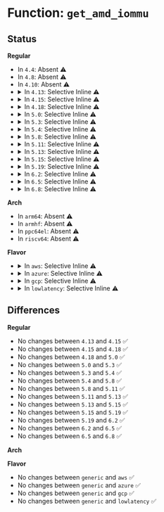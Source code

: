 # Function: <code>get_amd_iommu</code>

## Status
<b>Regular</b>
<ul>
<li>
In <code>4.4</code>: Absent ⚠️
</li>
<li>
In <code>4.8</code>: Absent ⚠️
</li>
<li>
In <code>4.10</code>: Absent ⚠️
</li>
<li>
<details>
<summary>In <code>4.13</code>: Selective Inline ⚠️</summary>

```c
struct amd_iommu *get_amd_iommu(unsigned int idx);
```

**Collision:** Unique Global

**Inline:** Selective

**Transformation:** False

**Instances:**

```
In drivers/iommu/amd_iommu_init.c (ffffffff815ca225)
Location: drivers/iommu/amd_iommu_init.c:2745
Inline: True
Inline callers:
  - drivers/iommu/amd_iommu_init.c:amd_iommu_pc_get_max_counters
  - drivers/iommu/amd_iommu_init.c:amd_iommu_pc_get_max_banks
```
**Symbols:**

```
ffffffff815ca170-ffffffff815ca1ac: get_amd_iommu (STB_GLOBAL)
```
</details>
</li>
<li>
<details>
<summary>In <code>4.15</code>: Selective Inline ⚠️</summary>

```c
struct amd_iommu *get_amd_iommu(unsigned int idx);
```

**Collision:** Unique Global

**Inline:** Selective

**Transformation:** False

**Instances:**

```
In drivers/iommu/amd_iommu_init.c (ffffffff81630c15)
Location: drivers/iommu/amd_iommu_init.c:2942
Inline: True
Inline callers:
  - drivers/iommu/amd_iommu_init.c:amd_iommu_pc_get_max_counters
  - drivers/iommu/amd_iommu_init.c:amd_iommu_pc_get_max_banks
```
**Symbols:**

```
ffffffff81630b60-ffffffff81630b9c: get_amd_iommu (STB_GLOBAL)
```
</details>
</li>
<li>
<details>
<summary>In <code>4.18</code>: Selective Inline ⚠️</summary>

```c
struct amd_iommu *get_amd_iommu(unsigned int idx);
```

**Collision:** Unique Global

**Inline:** Selective

**Transformation:** False

**Instances:**

```
In drivers/iommu/amd_iommu_init.c (ffffffff8166bac5)
Location: drivers/iommu/amd_iommu_init.c:2943
Inline: True
Inline callers:
  - drivers/iommu/amd_iommu_init.c:amd_iommu_pc_get_max_counters
  - drivers/iommu/amd_iommu_init.c:amd_iommu_pc_get_max_banks
Direct callers:
  - arch/x86/events/amd/iommu.c:amd_iommu_pc_init
```
**Symbols:**

```
ffffffff8166ba10-ffffffff8166ba4b: get_amd_iommu (STB_GLOBAL)
```
</details>
</li>
<li>
<details>
<summary>In <code>5.0</code>: Selective Inline ⚠️</summary>

```c
struct amd_iommu *get_amd_iommu(unsigned int idx);
```

**Collision:** Unique Global

**Inline:** Selective

**Transformation:** False

**Instances:**

```
In drivers/iommu/amd_iommu_init.c (ffffffff8168a215)
Location: drivers/iommu/amd_iommu_init.c:2979
Inline: True
Inline callers:
  - drivers/iommu/amd_iommu_init.c:amd_iommu_pc_get_max_counters
  - drivers/iommu/amd_iommu_init.c:amd_iommu_pc_get_max_banks
Direct callers:
  - arch/x86/events/amd/iommu.c:amd_iommu_pc_init
```
**Symbols:**

```
ffffffff8168a160-ffffffff8168a19b: get_amd_iommu (STB_GLOBAL)
```
</details>
</li>
<li>
<details>
<summary>In <code>5.3</code>: Selective Inline ⚠️</summary>

```c
struct amd_iommu *get_amd_iommu(unsigned int idx);
```

**Collision:** Unique Global

**Inline:** Selective

**Transformation:** False

**Instances:**

```
In drivers/iommu/amd_iommu_init.c (ffffffff816c1bc5)
Location: drivers/iommu/amd_iommu_init.c:3053
Inline: True
Inline callers:
  - drivers/iommu/amd_iommu_init.c:amd_iommu_pc_get_max_counters
  - drivers/iommu/amd_iommu_init.c:amd_iommu_pc_get_max_banks
Direct callers:
  - arch/x86/events/amd/iommu.c:amd_iommu_pc_init
```
**Symbols:**

```
ffffffff816c1b10-ffffffff816c1b4b: get_amd_iommu (STB_GLOBAL)
```
</details>
</li>
<li>
<details>
<summary>In <code>5.4</code>: Selective Inline ⚠️</summary>

```c
struct amd_iommu *get_amd_iommu(unsigned int idx);
```

**Collision:** Unique Global

**Inline:** Selective

**Transformation:** False

**Instances:**

```
In drivers/iommu/amd_iommu_init.c (ffffffff816e4ae5)
Location: drivers/iommu/amd_iommu_init.c:3084
Inline: True
Inline callers:
  - drivers/iommu/amd_iommu_init.c:amd_iommu_pc_get_max_counters
  - drivers/iommu/amd_iommu_init.c:amd_iommu_pc_get_max_banks
Direct callers:
  - arch/x86/events/amd/iommu.c:amd_iommu_pc_init
```
**Symbols:**

```
ffffffff816e4a30-ffffffff816e4a6b: get_amd_iommu (STB_GLOBAL)
```
</details>
</li>
<li>
<details>
<summary>In <code>5.8</code>: Selective Inline ⚠️</summary>

```c
struct amd_iommu *get_amd_iommu(unsigned int idx);
```

**Collision:** Unique Global

**Inline:** Selective

**Transformation:** False

**Instances:**

```
In drivers/iommu/amd/init.c (ffffffff8179ab85)
Location: drivers/iommu/amd/init.c:3054
Inline: True
Inline callers:
  - drivers/iommu/amd/init.c:amd_iommu_pc_get_max_counters
  - drivers/iommu/amd/init.c:amd_iommu_pc_get_max_banks
Direct callers:
  - arch/x86/events/amd/iommu.c:init_one_iommu
```
**Symbols:**

```
ffffffff8179aad0-ffffffff8179ab0b: get_amd_iommu (STB_GLOBAL)
```
</details>
</li>
<li>
<details>
<summary>In <code>5.11</code>: Selective Inline ⚠️</summary>

```c
struct amd_iommu *get_amd_iommu(unsigned int idx);
```

**Collision:** Unique Global

**Inline:** Selective

**Transformation:** False

**Instances:**

```
In drivers/iommu/amd/init.c (ffffffff817a8ec5)
Location: drivers/iommu/amd/init.c:3269
Inline: True
Inline callers:
  - drivers/iommu/amd/init.c:amd_iommu_pc_get_max_counters
  - drivers/iommu/amd/init.c:amd_iommu_pc_get_max_banks
Direct callers:
  - arch/x86/events/amd/iommu.c:init_one_iommu
```
**Symbols:**

```
ffffffff817a8e10-ffffffff817a8e4b: get_amd_iommu (STB_GLOBAL)
```
</details>
</li>
<li>
<details>
<summary>In <code>5.13</code>: Selective Inline ⚠️</summary>

```c
struct amd_iommu *get_amd_iommu(unsigned int idx);
```

**Collision:** Unique Global

**Inline:** Selective

**Transformation:** False

**Instances:**

```
In drivers/iommu/amd/init.c (ffffffff8178ac15)
Location: drivers/iommu/amd/init.c:3217
Inline: True
Inline callers:
  - drivers/iommu/amd/init.c:amd_iommu_pc_get_max_counters
  - drivers/iommu/amd/init.c:amd_iommu_pc_get_max_banks
Direct callers:
  - arch/x86/events/amd/iommu.c:init_one_iommu
```
**Symbols:**

```
ffffffff8178bbb0-ffffffff8178bbeb: get_amd_iommu (STB_GLOBAL)
```
</details>
</li>
<li>
<details>
<summary>In <code>5.15</code>: Selective Inline ⚠️</summary>

```c
struct amd_iommu *get_amd_iommu(unsigned int idx);
```

**Collision:** Unique Global

**Inline:** Selective

**Transformation:** False

**Instances:**

```
In drivers/iommu/amd/init.c (ffffffff81811d85)
Location: drivers/iommu/amd/init.c:3257
Inline: True
Inline callers:
  - drivers/iommu/amd/init.c:amd_iommu_pc_get_max_counters
  - drivers/iommu/amd/init.c:amd_iommu_pc_get_max_banks
Direct callers:
  - arch/x86/events/amd/iommu.c:init_one_iommu
```
**Symbols:**

```
ffffffff818131a0-ffffffff818131db: get_amd_iommu (STB_GLOBAL)
```
</details>
</li>
<li>
<details>
<summary>In <code>5.19</code>: Selective Inline ⚠️</summary>

```c
struct amd_iommu *get_amd_iommu(unsigned int idx);
```

**Collision:** Unique Global

**Inline:** Selective

**Transformation:** False

**Instances:**

```
In drivers/iommu/amd/init.c (ffffffff81952bd5)
Location: drivers/iommu/amd/init.c:3267
Inline: True
Inline callers:
  - drivers/iommu/amd/init.c:amd_iommu_pc_get_max_counters
  - drivers/iommu/amd/init.c:amd_iommu_pc_get_max_banks
Direct callers:
  - arch/x86/events/amd/iommu.c:init_one_iommu
```
**Symbols:**

```
ffffffff81954130-ffffffff81954175: get_amd_iommu (STB_GLOBAL)
```
</details>
</li>
<li>
<details>
<summary>In <code>6.2</code>: Selective Inline ⚠️</summary>

```c
struct amd_iommu *get_amd_iommu(unsigned int idx);
```

**Collision:** Unique Global

**Inline:** Selective

**Transformation:** False

**Instances:**

```
In drivers/iommu/amd/init.c (ffffffff81ab80f5)
Location: drivers/iommu/amd/init.c:3568
Inline: True
Inline callers:
  - drivers/iommu/amd/init.c:amd_iommu_pc_get_max_counters
  - drivers/iommu/amd/init.c:amd_iommu_pc_get_max_banks
Direct callers:
  - arch/x86/events/amd/iommu.c:init_one_iommu
```
**Symbols:**

```
ffffffff81ab9df0-ffffffff81ab9e35: get_amd_iommu (STB_GLOBAL)
```
</details>
</li>
<li>
<details>
<summary>In <code>6.5</code>: Selective Inline ⚠️</summary>

```c
struct amd_iommu *get_amd_iommu(unsigned int idx);
```

**Collision:** Unique Global

**Inline:** Selective

**Transformation:** False

**Instances:**

```
In drivers/iommu/amd/init.c (ffffffff81b04445)
Location: drivers/iommu/amd/init.c:3648
Inline: True
Inline callers:
  - drivers/iommu/amd/init.c:amd_iommu_pc_get_max_counters
  - drivers/iommu/amd/init.c:amd_iommu_pc_get_max_banks
Direct callers:
  - arch/x86/events/amd/iommu.c:init_one_iommu
```
**Symbols:**

```
ffffffff81b06390-ffffffff81b063d5: get_amd_iommu (STB_GLOBAL)
```
</details>
</li>
<li>
<details>
<summary>In <code>6.8</code>: Selective Inline ⚠️</summary>

```c
struct amd_iommu *get_amd_iommu(unsigned int idx);
```

**Collision:** Unique Global

**Inline:** Selective

**Transformation:** False

**Instances:**

```
In drivers/iommu/amd/init.c (ffffffff81b58025)
Location: drivers/iommu/amd/init.c:3670
Inline: True
Inline callers:
  - drivers/iommu/amd/init.c:amd_iommu_pc_get_max_counters
  - drivers/iommu/amd/init.c:amd_iommu_pc_get_max_banks
Direct callers:
  - arch/x86/events/amd/iommu.c:init_one_iommu
```
**Symbols:**

```
ffffffff81b5a1a0-ffffffff81b5a1e5: get_amd_iommu (STB_GLOBAL)
```
</details>
</li>
</ul>
<b>Arch</b>
<ul>
<li>
In <code>arm64</code>: Absent ⚠️
</li>
<li>
In <code>armhf</code>: Absent ⚠️
</li>
<li>
In <code>ppc64el</code>: Absent ⚠️
</li>
<li>
In <code>riscv64</code>: Absent ⚠️
</li>
</ul>
<b>Flavor</b>
<ul>
<li>
<details>
<summary>In <code>aws</code>: Selective Inline ⚠️</summary>

```c
struct amd_iommu *get_amd_iommu(unsigned int idx);
```

**Collision:** Unique Global

**Inline:** Selective

**Transformation:** False

**Instances:**

```
In drivers/iommu/amd_iommu_init.c (ffffffff816aa5c5)
Location: drivers/iommu/amd_iommu_init.c:3084
Inline: True
Inline callers:
  - drivers/iommu/amd_iommu_init.c:amd_iommu_pc_get_max_counters
  - drivers/iommu/amd_iommu_init.c:amd_iommu_pc_get_max_banks
Direct callers:
  - arch/x86/events/amd/iommu.c:amd_iommu_pc_init
```
**Symbols:**

```
ffffffff816aa510-ffffffff816aa54b: get_amd_iommu (STB_GLOBAL)
```
</details>
</li>
<li>
<details>
<summary>In <code>azure</code>: Selective Inline ⚠️</summary>

```c
struct amd_iommu *get_amd_iommu(unsigned int idx);
```

**Collision:** Unique Global

**Inline:** Selective

**Transformation:** False

**Instances:**

```
In drivers/iommu/amd_iommu_init.c (ffffffff81687db5)
Location: drivers/iommu/amd_iommu_init.c:3084
Inline: True
Inline callers:
  - drivers/iommu/amd_iommu_init.c:amd_iommu_pc_get_max_counters
  - drivers/iommu/amd_iommu_init.c:amd_iommu_pc_get_max_banks
Direct callers:
  - arch/x86/events/amd/iommu.c:amd_iommu_pc_init
```
**Symbols:**

```
ffffffff81687d00-ffffffff81687d3b: get_amd_iommu (STB_GLOBAL)
```
</details>
</li>
<li>
<details>
<summary>In <code>gcp</code>: Selective Inline ⚠️</summary>

```c
struct amd_iommu *get_amd_iommu(unsigned int idx);
```

**Collision:** Unique Global

**Inline:** Selective

**Transformation:** False

**Instances:**

```
In drivers/iommu/amd_iommu_init.c (ffffffff816d87a5)
Location: drivers/iommu/amd_iommu_init.c:3084
Inline: True
Inline callers:
  - drivers/iommu/amd_iommu_init.c:amd_iommu_pc_get_max_counters
  - drivers/iommu/amd_iommu_init.c:amd_iommu_pc_get_max_banks
Direct callers:
  - arch/x86/events/amd/iommu.c:amd_iommu_pc_init
```
**Symbols:**

```
ffffffff816d86f0-ffffffff816d872b: get_amd_iommu (STB_GLOBAL)
```
</details>
</li>
<li>
<details>
<summary>In <code>lowlatency</code>: Selective Inline ⚠️</summary>

```c
struct amd_iommu *get_amd_iommu(unsigned int idx);
```

**Collision:** Unique Global

**Inline:** Selective

**Transformation:** False

**Instances:**

```
In drivers/iommu/amd_iommu_init.c (ffffffff816f2d55)
Location: drivers/iommu/amd_iommu_init.c:3084
Inline: True
Inline callers:
  - drivers/iommu/amd_iommu_init.c:amd_iommu_pc_get_max_counters
  - drivers/iommu/amd_iommu_init.c:amd_iommu_pc_get_max_banks
Direct callers:
  - arch/x86/events/amd/iommu.c:amd_iommu_pc_init
```
**Symbols:**

```
ffffffff816f2ca0-ffffffff816f2cdb: get_amd_iommu (STB_GLOBAL)
```
</details>
</li>
</ul>

## Differences
<b>Regular</b>
<ul>
<li>
No changes between <code>4.13</code> and <code>4.15</code> ✅
</li>
<li>
No changes between <code>4.15</code> and <code>4.18</code> ✅
</li>
<li>
No changes between <code>4.18</code> and <code>5.0</code> ✅
</li>
<li>
No changes between <code>5.0</code> and <code>5.3</code> ✅
</li>
<li>
No changes between <code>5.3</code> and <code>5.4</code> ✅
</li>
<li>
No changes between <code>5.4</code> and <code>5.8</code> ✅
</li>
<li>
No changes between <code>5.8</code> and <code>5.11</code> ✅
</li>
<li>
No changes between <code>5.11</code> and <code>5.13</code> ✅
</li>
<li>
No changes between <code>5.13</code> and <code>5.15</code> ✅
</li>
<li>
No changes between <code>5.15</code> and <code>5.19</code> ✅
</li>
<li>
No changes between <code>5.19</code> and <code>6.2</code> ✅
</li>
<li>
No changes between <code>6.2</code> and <code>6.5</code> ✅
</li>
<li>
No changes between <code>6.5</code> and <code>6.8</code> ✅
</li>
</ul>
<b>Arch</b>
<ul>
</ul>
<b>Flavor</b>
<ul>
<li>
No changes between <code>generic</code> and <code>aws</code> ✅
</li>
<li>
No changes between <code>generic</code> and <code>azure</code> ✅
</li>
<li>
No changes between <code>generic</code> and <code>gcp</code> ✅
</li>
<li>
No changes between <code>generic</code> and <code>lowlatency</code> ✅
</li>
</ul>

